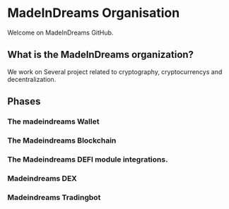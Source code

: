 # MadeInDreams Organisation

Welcome on MadeInDreams GitHub.

## What is the MadeInDreams organization?

We work on Several project related to cryptography, cryptocurrencys and decentralization.

## Phases

### The madeindreams Wallet

### The Madeindreams Blockchain

### The Madeindreams DEFI module integrations.

### Madeindreams DEX

### Madeindreams Tradingbot


















